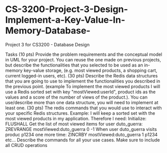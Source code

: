 # CS-3200-Project-3-Design-Implement-a-Key-Value-In-Memory-Database-
Project 3 for CS3200 - Database Design

Tasks
(10 pts) Provide the problem requirements and the conceptual model in UML for your project. You can reuse the one made on previous projects, but describe the functionalities that you selected to be used as an in-memory key-value storage, (e.g. most viewed products, a shopping cart, current logged-in users, etc).
(30 pts) Describe the Redis data structures that you are going to use to implement the functionalities you described in the previous point. (example To implement the most viewed products I will use a Redis sorted set with key "mostViewed:userId", product ids as the values and a score of the number of views of the product.). You can use/describe more than one data structure, you will need to implement at least one.
(30 pts) The redis commands that you would use to interact with your specific Redis structures. 
Example: I will keep a sorted set with the most viewed products in my application. Therefore I need:
Initialize: 
FLUSHALL
Get the list of most viewed items for user duto_guerra: 
ZREVRANGE mostViewed:duto_guerra 0 -1
When user duto_guerra visits produc p1234 one more time:
ZINCRBY mostViewed:duto_guerra 1 p1234
etc...
Describe the commands for all your use cases. Make sure to include all CRUD operations
